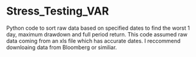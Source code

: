 # Stress_Testing_VAR
Python code to sort raw data based on specified dates to find the worst 1 day, maximum drawdown and full period return.
This code assumed raw data coming from an xls file which has accurate dates. I reccommend downloaing data from Bloomberg or similiar.

